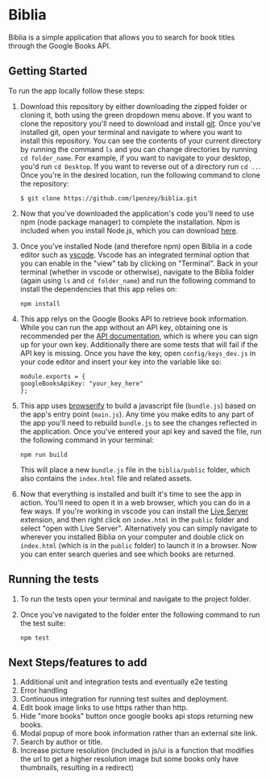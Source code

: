 # Biblia

Biblia is a simple application that allows you to search for book titles through the Google Books API.

## Getting Started

To run the app locally follow these steps:

1. Download this repository by either downloading the zipped folder or cloning it, both using the green dropdown menu above. If you want to clone the repository you'll need to download and install [git](https://git-scm.com/book/en/v2/Getting-Started-Installing-Git). Once you've installed git, open your terminal and navigate to where you want to install this repository. You can see the contents of your current directory by running the command `ls` and you can change directories by running `cd folder_name`. For example, if you want to navigate to your desktop, you'd run `cd Desktop`. If you want to reverse out of a directory run `cd ..`. Once you're in the desired location, run the following command to clone the repository:

   ```
   $ git clone https://github.com/lpenzey/biblia.git
   ```

2. Now that you've downloaded the application's code you'll need to use npm (node package manager) to complete the installation. Npm is included when you install Node.js, which you can download [here](https://nodejs.org/en/download/).

3. Once you've installed Node (and therefore npm) open Biblia in a code editor such as [vscode](https://code.visualstudio.com/download). Vscode has an integrated terminal option that you can enable in the "view" tab by clicking on "Terminal". Back in your terminal (whether in vscode or otherwise), navigate to the Biblia folder (again using `ls` and `cd folder_name`) and run the following command to install the dependencies that this app relies on:

   ```
   npm install
   ```

4. This app relys on the Google Books API to retrieve book information. While you can run the app without an API key, obtaining one is recommended per the [API documentation](https://developers.google.com/books/docs/v1/using), which is where you can sign up for your own key. Additionally there are some tests that will fail if the API key is missing. Once you have the key, open `config/keys_dev.js` in your code editor and insert your key into the variable like so:

   ```
   module.exports = {
   googleBooksApiKey: "your_key_here"
   };
   ```

5. This app uses [browserify](https://www.npmjs.com/package/browserify) to build a javascript file (`bundle.js`) based on the app's entry point (`main.js`). Any time you make edits to any part of the app you'll need to rebuild `bundle.js` to see the changes reflected in the application. Once you've entered your api key and saved the file, run the following command in your terminal:

   ```
   npm run build
   ```

   This will place a new `bundle.js` file in the `biblia/public` folder, which also contains the `index.html` file and related assets.

6. Now that everything is installed and built it's time to see the app in action. You'll need to open it in a web browser, which you can do in a few ways. If you're working in vscode you can install the [Live Server](https://marketplace.visualstudio.com/items?itemName=ritwickdey.LiveServer) extension, and then right click on `index.html` in the `public` folder and select "open with Live Server". Alternatively you can simply navigate to wherever you installed Biblia on your computer and double click on `index.html` (which is in the `public` folder) to launch it in a browser. Now you can enter search queries and see which books are returned.

## Running the tests

1. To run the tests open your terminal and navigate to the project folder.

2. Once you've navigated to the folder enter the following command to run the test suite:

   ```
   npm test
   ```

## Next Steps/features to add

1. Additional unit and integration tests and eventually e2e testing
2. Error handling
3. Continuous integration for running test suites and deployment.
4. Edit book image links to use https rather than http.
5. Hide "more books" button once google books api stops returning new books.
6. Modal popup of more book information rather than an external site link.
7. Search by author or title.
8. Increase picture resolution (included in js/ui is a function that modifies the url to get a higher resolution image but some books only have thumbnails, resulting in a redirect)
